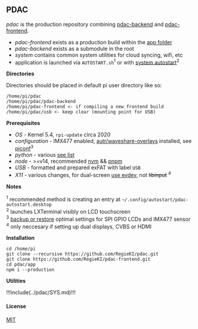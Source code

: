 ## PDAC 

*pdac* is the production repository combining [pdac-backend](https://github.com/RegieKI/pdac-backend) and [pdac-frontend](https://github.com/RegieKI/pdac-frontend). 

* *pdac-frontend* exists as a production build within the [app folder](https://github.com/RegieKI/pdac/tree/stable/app) 
* *pdac-backend* exists as a submodule in the root
* *system* contains common system utilities for cloud syncing, wifi, etc
* application is launched via `AUTOSTART.sh`<sup>1</sup> or with [system autostart](https://github.com/RegieKI/pdac/blob/stable/system/autostart.sh)<sup>2</sup>


**Directories**

Directories should be placed in default pi user directory like so:

```
/home/pi/pdac
/home/pi/pdac/pdac-backend
/home/pi/pdac-frontend <- if compiling a new frontend build
/home/pi/pdac/usb <- keep clear (mounting point for USB)
```

**Prerequisites**

* *OS* - Kernel 5.4, `rpi-update` circa 2020
* *configuration* - IMX477 enabled, [autr/waveshare-overlays]() installed, see [piconf](https://github.com/autr/piconf/blob/main/installWaveshareLCD.sh)<sup>3</sup>
* *python* - various [see list]()
* *node* - >=v14, recommended [nvm](https://github.com/nvm-sh/nvm) && [pnpm](https://pnpm.io/)
* *USB* - formatted and prepared exFAT with label `USB`
* *X11* - various changes, for dual-screen [use evdev](https://github.com/autr/piconf/tree/main/usr/share/X11/xorg.conf.d), not ~~libinput~~ <sup>4</sup>

**Notes**

<sup>1</sup> recommended method is creating an entry at `~/.config/autostart/pdac-autostart.desktop` \
<sup>2</sup> launches LXTerminal visibly on LCD touchscreen \
<sup>3</sup> [backup or restore](https://github.com/autr/piconf) optimal settings for SPI GPIO LCDs and IMX477 sensor \
<sup>4</sup> only neccesary if setting up dual displays, CVBS or HDMI

**Installation**

```
cd /home/pi
git clone --recursive https://github.com/RegieKI/pdac.git
git clone https://github.com/RegieKI/pdac-frontend.git
cd pdac/app
npm i --production
```

**Utilities**

!!!include(../pdac/SYS.md)!!!


#### License

[MIT](https://github.com/RegieKI/regieki-docs/blob/main/LICENSE-MIT.md)